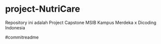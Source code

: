 # project-NutriCare
Repository ini adalah Project Capstone MSIB Kampus Merdeka x Dicoding Indonesia

#commitreadme
